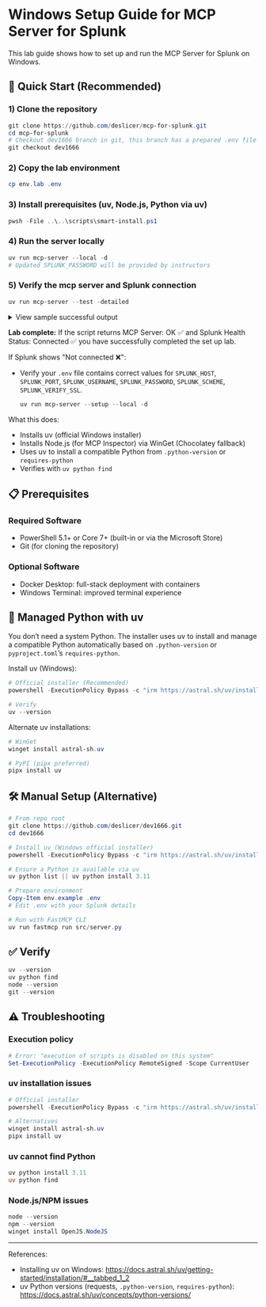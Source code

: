 # Windows Setup Guide for MCP Server for Splunk

This lab guide shows how to set up and run the MCP Server for Splunk on Windows.

## 🚀 Quick Start (Recommended)

### 1) Clone the repository

```powershell
git clone https://github.com/deslicer/mcp-for-splunk.git
cd mcp-for-splunk
# Checkout dev1666 branch in git, this branch has a prepared .env file for you.
git checkout dev1666
```
### 2) Copy the lab environment
```powershell
cp env.lab .env
```

### 3) Install prerequisites (uv, Node.js, Python via uv)
```powershell
pwsh -File ..\..\scripts\smart-install.ps1
```

### 4) Run the server locally

```powershell
uv run mcp-server --local -d
# Updated SPLUNK_PASSWORD will be provided by instructors
```

### 5) Verify the mcp server and Splunk connection

```powershell
uv run mcp-server --test -detailed
```

<details>
<summary>View sample successful output</summary>

```bash
== MCP Server Check ==
URL: http://0.0.0.0:8003/mcp/
• MCP Server: OK ✅
• Tools: 39 | Resources: 17

-- Splunk Health --
• Status: Connected ✅
• Server: sh-i-0b8d6e25a.deslicer.splunkcloud.com
• Version: 9.3.2411.113
• Source: server_config
```
</details>

**Lab complete:** If the script returns MCP Server: OK ✅ and Splunk Health  Status: Connected ✅ you have successfully completed the set up lab.

If Splunk shows "Not connected ❌":

- Verify your `.env` file contains correct values for `SPLUNK_HOST`, `SPLUNK_PORT`, `SPLUNK_USERNAME`, `SPLUNK_PASSWORD`, `SPLUNK_SCHEME`, `SPLUNK_VERIFY_SSL`.
  ```powershell
  uv run mcp-server --setup --local -d
  ```
  
What this does:
- Installs uv (official Windows installer)
- Installs Node.js (for MCP Inspector) via WinGet (Chocolatey fallback)
- Uses uv to install a compatible Python from `.python-version` or `requires-python`
- Verifies with `uv python find`

## 📋 Prerequisites

### Required Software
- PowerShell 5.1+ or Core 7+ (built-in or via the Microsoft Store)
- Git (for cloning the repository)

### Optional Software
- Docker Desktop: full-stack deployment with containers
- Windows Terminal: improved terminal experience

## 🧰 Managed Python with uv

You don’t need a system Python. The installer uses uv to install and manage a compatible Python automatically based on `.python-version` or `pyproject.toml`’s `requires-python`.

Install uv (Windows):
```powershell
# Official installer (Recommended)
powershell -ExecutionPolicy Bypass -c "irm https://astral.sh/uv/install.ps1 | iex"

# Verify
uv --version
```

Alternate uv installations:
```powershell
# WinGet
winget install astral-sh.uv

# PyPI (pipx preferred)
pipx install uv
```

## 🛠️ Manual Setup (Alternative)

```powershell
# From repo root
git clone https://github.com/deslicer/dev1666.git
cd dev1666

# Install uv (Windows official installer)
powershell -ExecutionPolicy Bypass -c "irm https://astral.sh/uv/install.ps1 | iex"

# Ensure a Python is available via uv
uv python list || uv python install 3.11

# Prepare environment
Copy-Item env.example .env
# Edit .env with your Splunk details

# Run with FastMCP CLI
uv run fastmcp run src/server.py
```

## ✅ Verify

```powershell
uv --version
uv python find
node --version
git --version
```

## ⚠️ Troubleshooting

### Execution policy
```powershell
# Error: "execution of scripts is disabled on this system"
Set-ExecutionPolicy -ExecutionPolicy RemoteSigned -Scope CurrentUser
```

### uv installation issues
```powershell
# Official installer
powershell -ExecutionPolicy Bypass -c "irm https://astral.sh/uv/install.ps1 | iex"

# Alternatives
winget install astral-sh.uv
pipx install uv
```

### uv cannot find Python
```powershell
uv python install 3.11
uv python find
```

### Node.js/NPM issues
```powershell
node --version
npm --version
winget install OpenJS.NodeJS
```

---

References:
- Installing uv on Windows: https://docs.astral.sh/uv/getting-started/installation/#__tabbed_1_2
- uv Python versions (requests, `.python-version`, `requires-python`): https://docs.astral.sh/uv/concepts/python-versions/
